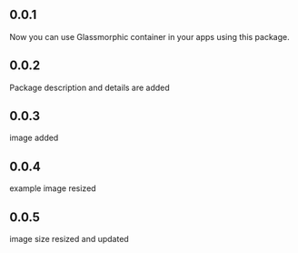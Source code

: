 ## 0.0.1

Now you can use Glassmorphic container in your apps using this package.

## 0.0.2

Package description and details are added

## 0.0.3
image added

## 0.0.4

example image resized

## 0.0.5

image size resized and updated